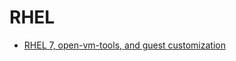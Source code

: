 # RHEL

- [RHEL 7, open-vm-tools, and guest customization](http://www.boche.net/blog/2015/08/09/rhel-7-open-vm-tools-and-guest-customization/)